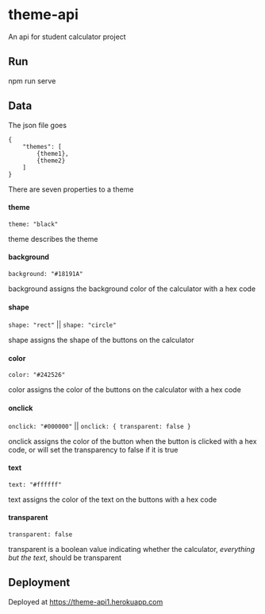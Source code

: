 # theme-api
An api for student calculator project

## Run 
npm run serve

## Data
The json file goes
``` 
{
    "themes": [
        {theme1},
        {theme2}
    ]
}
```
There are seven properties to a theme

#### theme

`theme: "black"`

theme describes the theme

#### background

`background: "#18191A"`

background assigns the background color of the calculator with a hex code

#### shape

`shape: "rect"` || `shape: "circle"`

shape assigns the shape of the buttons on the calculator

#### color

`color: "#242526"`

color assigns the color of the buttons on the calculator with a hex code

#### onclick

`onclick: "#000000"` || `onclick: { transparent: false }`

onclick assigns the color of the button when the button is clicked with a hex code, 
or will set the transparency to false if it is true

#### text

`text: "#ffffff"`

text assigns the color of the text on the buttons with a hex code

#### transparent

`transparent: false`

transparent is a boolean value indicating whether the calculator, _everything but the text_, should be transparent

## Deployment
Deployed at https://theme-api1.herokuapp.com